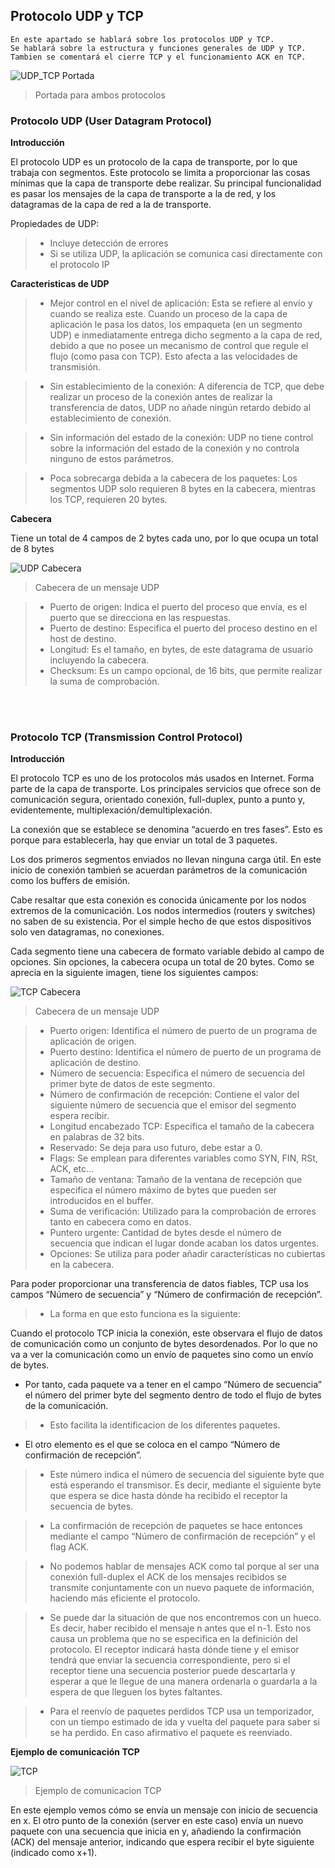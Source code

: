 ## Protocolo UDP y TCP
    En este apartado se hablará sobre los protocolos UDP y TCP.
    Se hablará sobre la estructura y funciones generales de UDP y TCP.
    Tambien se comentará el cierre TCP y el funcionamiento ACK en TCP.

![UDP_TCP Portada](images/tcp-vs-udp-logo.webp "Portada")
>Portada para ambos protocolos

### Protocolo UDP (User Datagram Protocol)

**Introducción**

El protocolo UDP es un protocolo de la capa de transporte, por lo que trabaja con segmentos.
Este protocolo se limita a proporcionar las cosas mínimas que la capa de transporte debe realizar. Su
principal funcionalidad es pasar los mensajes de la capa de transporte a la de red, y los datagramas de
la capa de red a la de transporte.

Propiedades de UDP:
> * Incluye detección de errores
> * Si se utiliza UDP, la aplicación se comunica casi directamente con el protocolo IP

**Caracteristicas de UDP**

> * Mejor control en el nivel de aplicación: Esta se refiere al envío y cuando
se realiza este. Cuando un proceso de la capa de aplicación le pasa los
datos, los empaqueta (en un segmento UDP) e inmediatamente entrega
dicho segmento a la capa de red, debido a que no posee un mecanismo de
control que regule el flujo (como pasa con TCP). Esto afecta a las 
velocidades de transmisión.

> * Sin establecimiento de la conexión: A diferencia de TCP, que debe realizar
un proceso de la conexión antes de realizar la transferencia de datos, UDP
no añade ningún retardo debido al establecimiento de conexión.

> * Sin información del estado de la conexión: UDP no tiene control sobre la
información del estado de la conexión y no controla ninguno de estos
parámetros.

> * Poca sobrecarga debida a la cabecera de los paquetes: Los segmentos
UDP solo requieren 8 bytes en la cabecera, mientras los TCP, requieren 20
bytes.

**Cabecera**

Tiene un total de 4 campos de 2 bytes cada uno, por lo que ocupa un total de 8 bytes

![UDP Cabecera](images/Tabla4.png "UDP Cabecera")
>Cabecera de un mensaje UDP

> * Puerto de origen: Indica el puerto del proceso que envía, es el puerto que
se direcciona en las respuestas.
> * Puerto de destino: Especifica el puerto del proceso destino en el host de
destino.
> * Longitud: Es el tamaño, en bytes, de este datagrama de usuario incluyendo
la cabecera.
> * Checksum: Es un campo opcional, de 16 bits, que permite realizar la suma
de comprobación.

<br>
<br>

### Protocolo TCP (Transmission Control Protocol)

**Introducción**

El protocolo TCP es uno de los protocolos más usados en Internet. Forma parte de la
capa de transporte. Los principales servicios que ofrece son de comunicación
segura, orientado conexión, full-duplex, punto a punto y, evidentemente, multiplexación/demultiplexación.

La conexión que se establece se denomina “acuerdo en tres fases”. Esto es porque
para establecerla, hay que enviar un total de 3 paquetes. 

Los dos primeros segmentos enviados no llevan ninguna carga útil. En este inicio de conexión tambień se acuerdan parámetros de la comunicación como los buffers de emisión.

Cabe resaltar que esta conexión es conocida únicamente por los nodos extremos de
la comunicación. Los nodos intermedios (routers y switches) no saben de su
existencia. Por el simple hecho de que estos dispositivos solo ven datagramas, no conexiones.

Cada segmento tiene una cabecera de formato variable debido al campo
de opciones. Sin opciones, la cabecera ocupa un total de 20 bytes. Como se aprecia
en la siguiente imagen, tiene los siguientes campos:

![TCP Cabecera](images/Tabla5.png "TCP Cabecera")
>Cabecera de un mensaje UDP

> * Puerto origen: Identifica el número de puerto de un programa de aplicación
de origen.
> * Puerto destino: Identifica el número de puerto de un programa de aplicación
de destino.
> * Número de secuencia: Especifica el número de secuencia del primer byte
de datos de este segmento.
> * Número de confirmación de recepción: Contiene el valor del siguiente
número de secuencia que el emisor del segmento espera recibir.
> * Longitud encabezado TCP: Especifica el tamaño de la cabecera en
palabras de 32 bits.
> * Reservado: Se deja para uso futuro, debe estar a 0.
> * Flags: Se emplean para diferentes variables como SYN, FIN, RSt, ACK, etc...
> * Tamaño de ventana: Tamaño de la ventana de recepción que especifica el
número máximo de bytes que pueden ser introducidos en el buffer.
> * Suma de verificación: Utilizado para la comprobación de errores tanto en
cabecera como en datos.
> * Puntero urgente: Cantidad de bytes desde el número de secuencia que
indican el lugar donde acaban los datos urgentes.
> * Opciones: Se utiliza para poder añadir características no cubiertas en la
cabecera.

Para poder proporcionar una transferencia de datos fiables, TCP usa los campos “Número de secuencia” y “Número de confirmación de recepción”.
> * La forma en que esto funciona es la siguiente:

Cuando el protocolo TCP inicia la conexión, este observara el flujo de datos de
comunicación como un conjunto de bytes desordenados. Por lo que no va a ver la comunicación como un envío de paquetes sino como un envío de bytes. 

 * Por tanto, cada paquete va a tener en el campo “Número de secuencia” el número del primer byte del segmento dentro de todo el flujo de bytes de la comunicación. 

> * Esto facilita la identificacion de los diferentes paquetes.

 * El otro elemento es el que se coloca en el campo “Número de confirmación de recepción”.

> * Este número indica el número de secuencia del siguiente byte que está esperando el
transmisor. Es decir, mediante el siguiente byte que espera se dice hasta dónde ha recibido
el receptor la secuencia de bytes.

> * La confirmación de recepción de paquetes se hace entonces mediante el campo “Número de confirmación de recepción” y el flag ACK.

> *  No podemos hablar de mensajes ACK como tal porque al ser una conexión full-duplex el ACK de los mensajes recibidos se transmite conjuntamente con un nuevo paquete de información, haciendo más eficiente el protocolo.

> * Se puede dar la situación de que nos encontremos con un hueco. Es decir, haber
recibido el mensaje n antes que el n-1. Esto nos causa un problema que no se especifica en la
definición del protocolo. El receptor indicará hasta dónde tiene y el emisor tendrá que enviar
la secuencia correspondiente, pero si el receptor tiene una secuencia posterior puede
descartarla y esperar a que le llegue de una manera ordenarla o guardarla a la espera de
que lleguen los bytes faltantes.

> * Para el reenvío de paquetes perdidos TCP usa un temporizador, con un tiempo estimado de
ida y vuelta del paquete para saber si se ha perdido. En caso afirmativo el paquete es
reenviado.

**Ejemplo de comunicación TCP**

![TCP](images/Captura.PNG "Ejemplo TCP")
>Ejemplo de comunicacion TCP

En este ejemplo vemos cómo se envía un mensaje con inicio de secuencia en x. El otro punto de la
conexión (server en este caso) envía un nuevo paquete con una secuencia que inicia en y,
añadiendo la confirmación (ACK) del mensaje anterior, indicando que espera recibir el byte siguiente (indicado como x+1).

